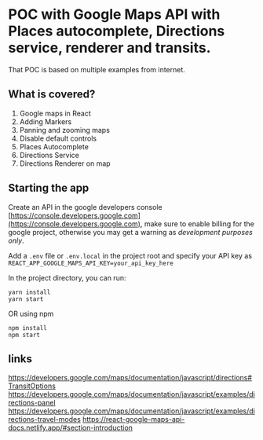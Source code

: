 # POC with Google Maps API with Places autocomplete, Directions service, renderer and transits.
That POC is based on multiple examples from internet.

## What is covered?

1. Google maps in React
2. Adding Markers
3. Panning and zooming maps
4. Disable default controls
5. Places Autocomplete
6. Directions Service
7. Directions Renderer on map


## Starting the app

Create an API in the google developers console [https://console.developers.google.com](https://console.developers.google.com), make sure to enable billing for the google project, otherwise you may get a warning as _development purposes only_.

Add a `.env` file or `.env.local` in the project root and specify your API key as `REACT_APP_GOOGLE_MAPS_API_KEY=your_api_key_here`

In the project directory, you can run:

```
yarn install
yarn start
```

OR using npm

```
npm install
npm start
```
## links
https://developers.google.com/maps/documentation/javascript/directions#TransitOptions
https://developers.google.com/maps/documentation/javascript/examples/directions-panel
https://developers.google.com/maps/documentation/javascript/examples/directions-travel-modes
https://react-google-maps-api-docs.netlify.app/#section-introduction

